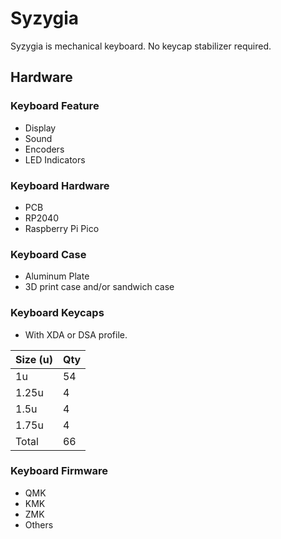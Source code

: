 # Syzygia

Syzygia is mechanical keyboard. No keycap stabilizer required.

## Hardware

### Keyboard Feature

- Display
- Sound
- Encoders
- LED Indicators

### Keyboard Hardware

- PCB
- RP2040
- Raspberry Pi Pico

### Keyboard Case

- Aluminum Plate
- 3D print case and/or sandwich case

### Keyboard Keycaps

- With XDA or DSA profile.

|Size (u)|Qty|
|--------|---|
|1u      |54 |
|1.25u   |4  |
|1.5u    |4  |
|1.75u   |4  |
|Total   |66 |

### Keyboard Firmware

- QMK
- KMK
- ZMK
- Others
